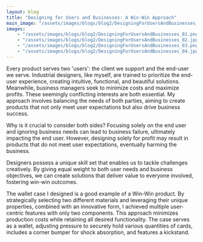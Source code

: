 ```yaml
---
layout: blog
title: "Designing for Users and Businesses: A Win-Win Approach"
main_image: "/assets/images/blogs/blog2/DesigningForUsersAndBusinesses_00.jpg"
images:
    - "/assets/images/blogs/blog2/DesigningForUsersAndBusinesses_01.png"
    - "/assets/images/blogs/blog2/DesigningForUsersAndBusinesses_02.jpg"
    - "/assets/images/blogs/blog2/DesigningForUsersAndBusinesses_03.png"
    - "/assets/images/blogs/blog2/DesigningForUsersAndBusinesses_04.jpg"
---
```

Every product serves two 'users': the client we support and the end-user we serve. Industrial designers, like myself,
are trained to prioritize the end-user experience, creating intuitive, functional, and beautiful solutions. Meanwhile,
business managers seek to minimize costs and maximize profits. These seemingly conflicting interests are both essential.
My approach involves balancing the needs of both parties, aiming to create products that not only meet user expectations
but also drive business success.

Why is it crucial to consider both sides? Focusing solely on the end user and ignoring business needs can lead to
business failure, ultimately impacting the end user. However, designing solely for profit may result in products that do
not meet user expectations, eventually harming the business.

Designers possess a unique skill set that enables us to tackle challenges creatively. By giving equal weight to both
user needs and business objectives, we can create solutions that deliver value to everyone involved, fostering win-win
outcomes.

The wallet case I designed is a good example of a Win-Win product. By strategically selecting two different materials
and leveraging their unique properties, combined with an innovative form, I achieved multiple user-centric features with
only two components. This approach minimizes production costs while retaining all desired functionality. The case serves
as a wallet, adjusting pressure to securely hold various quantities of cards, includes a corner bumper for shock
absorption, and features a kickstand.
